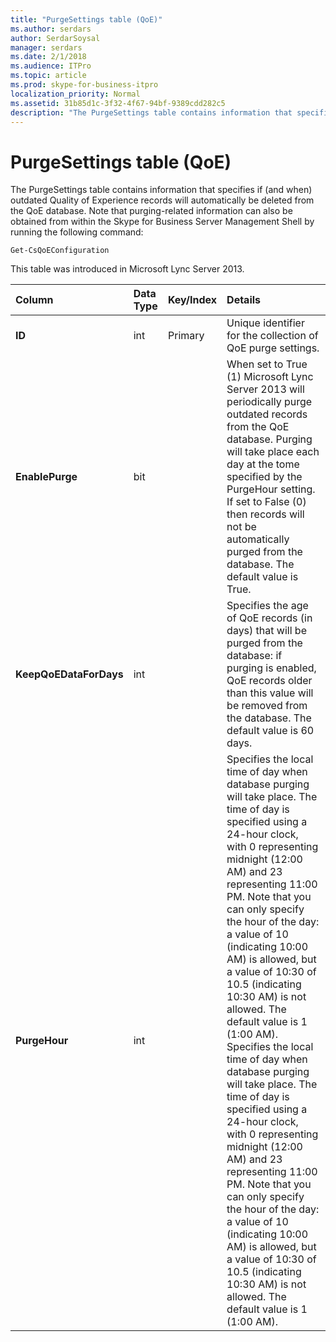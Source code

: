 ```yaml
---
title: "PurgeSettings table (QoE)"
ms.author: serdars
author: SerdarSoysal
manager: serdars
ms.date: 2/1/2018
ms.audience: ITPro
ms.topic: article
ms.prod: skype-for-business-itpro
localization_priority: Normal
ms.assetid: 31b85d1c-3f32-4f67-94bf-9389cdd282c5
description: "The PurgeSettings table contains information that specifies if (and when) outdated Quality of Experience records will automatically be deleted from the QoE database. Note that purging-related information can also be obtained from within the Skype for Business Server Management Shell by running the following command:"
---
```


# PurgeSettings table (QoE)
 
The PurgeSettings table contains information that specifies if (and when) outdated Quality of Experience records will automatically be deleted from the QoE database. Note that purging-related information can also be obtained from within the Skype for Business Server Management Shell by running the following command:
  
```
Get-CsQoEConfiguration
```

This table was introduced in Microsoft Lync Server 2013.
  
|**Column**|**Data Type**|**Key/Index**|**Details**|
|:-----|:-----|:-----|:-----|
|**ID** <br/> |int  <br/> |Primary  <br/> |Unique identifier for the collection of QoE purge settings.  <br/> |
|**EnablePurge** <br/> |bit  <br/> ||When set to True (1) Microsoft Lync Server 2013 will periodically purge outdated records from the QoE database. Purging will take place each day at the tome specified by the PurgeHour setting. If set to False (0) then records will not be automatically purged from the database. The default value is True.  <br/> |
|**KeepQoEDataForDays** <br/> |int  <br/> ||Specifies the age of QoE records (in days) that will be purged from the database: if purging is enabled, QoE records older than this value will be removed from the database. The default value is 60 days.  <br/> |
|**PurgeHour** <br/> |int  <br/> ||Specifies the local time of day when database purging will take place. The time of day is specified using a 24-hour clock, with 0 representing midnight (12:00 AM) and 23 representing 11:00 PM. Note that you can only specify the hour of the day: a value of 10 (indicating 10:00 AM) is allowed, but a value of 10:30 of 10.5 (indicating 10:30 AM) is not allowed. The default value is 1 (1:00 AM). Specifies the local time of day when database purging will take place. The time of day is specified using a 24-hour clock, with 0 representing midnight (12:00 AM) and 23 representing 11:00 PM. Note that you can only specify the hour of the day: a value of 10 (indicating 10:00 AM) is allowed, but a value of 10:30 of 10.5 (indicating 10:30 AM) is not allowed. The default value is 1 (1:00 AM).  <br/> |
   

